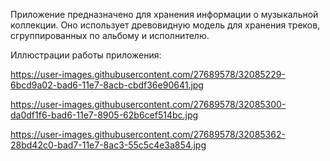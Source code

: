 Приложение предназначено для хранения информации о музыкальной коллекции. Оно использует древовидную модель для хранения треков, сгруппированных по альбому и исполнителю.

Иллюстрации работы приложения:

https://user-images.githubusercontent.com/27689578/32085229-6bcd9a02-bad6-11e7-8acb-cbdf36e90641.jpg

https://user-images.githubusercontent.com/27689578/32085300-da0df1f6-bad6-11e7-8905-62b6cef514bc.jpg

https://user-images.githubusercontent.com/27689578/32085362-28bd42c0-bad7-11e7-8ac3-55c5c4e3a854.jpg
